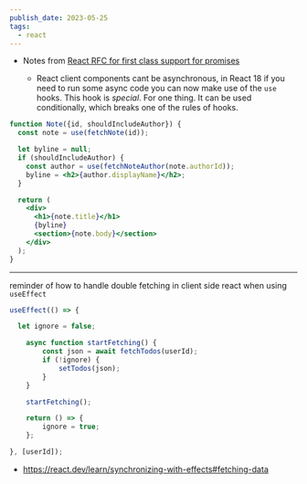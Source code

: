 ```yaml
---
publish_date: 2023-05-25
tags:
  - react
---
```

- Notes from [React RFC for first class support for promises](https://github.com/acdlite/rfcs/blob/first-class-promises/text/0000-first-class-support-for-promises.md)

	- React client components cant be asynchronous, in React 18 if you need to run some async code you can now make use of the `use` hooks. This hook is _special_. For one thing. It can be used conditionally, which breaks one of the rules of hooks.

```jsx
function Note({id, shouldIncludeAuthor}) {
  const note = use(fetchNote(id));

  let byline = null;
  if (shouldIncludeAuthor) {
    const author = use(fetchNoteAuthor(note.authorId));
    byline = <h2>{author.displayName}</h2>;
  }

  return (
    <div>
      <h1>{note.title}</h1>
      {byline}
      <section>{note.body}</section>
    </div>
  );
}
```

---  

reminder of how to handle double fetching in client side react when using `useEffect` 

```jsx
useEffect(() => {  

  let ignore = false;  

	async function startFetching() {  
		const json = await fetchTodos(userId);  
		if (!ignore) {  
			setTodos(json);  
		}  
	}  

	startFetching();  

	return () => {  
		ignore = true;  
	};  

}, [userId]);
```

 - https://react.dev/learn/synchronizing-with-effects#fetching-data





